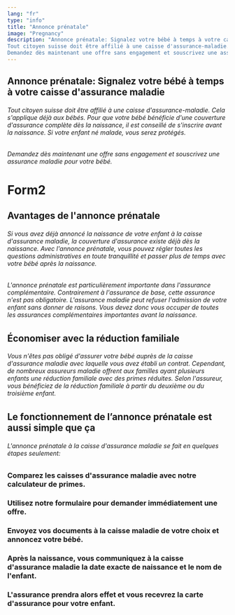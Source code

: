 ```yaml
---
lang: "fr"
type: "info"
title: "Annonce prénatale"
image: "Pregnancy"
description: "Annonce prénatale: Signalez votre bébé à temps à votre caisse d'assurance maladie
Tout citoyen suisse doit être affilié à une caisse d'assurance-maladie. Cela s'applique déjà aux bébés. Pour que votre bébé bénéficie d'une couverture d'assurance complète dès la naissance, il est conseillé de s'inscrire avant la naissance. Si votre enfant né malade, vous serez protégés.
Demandez dès maintenant une offre sans engagement et souscrivez une assurance maladie pour votre bébé."
---
```


## Annonce prénatale: Signalez votre bébé à temps à votre caisse d'assurance maladie

###### Tout citoyen suisse doit être affilié à une caisse d'assurance-maladie. Cela s'applique déjà aux bébés. Pour que votre bébé bénéficie d'une couverture d'assurance complète dès la naissance, il est conseillé de s'inscrire avant la naissance. Si votre enfant né malade, vous serez protégés.

###### Demandez dès maintenant une offre sans engagement et souscrivez une assurance maladie pour votre bébé.

# Form2

## Avantages de l'annonce prénatale

###### Si vous avez déjà annoncé la naissance de votre enfant à la caisse d'assurance maladie, la couverture d'assurance existe déjà dès la naissance. Avec l'annonce prénatale, vous pouvez régler toutes les questions administratives en toute tranquillité et passer plus de temps avec votre bébé après la naissance.

###### L'annonce prénatale est particulièrement importante dans l'assurance complémentaire. Contrairement à l'assurance de base, cette assurance n'est pas obligatoire. L'assurance maladie peut refuser l'admission de votre enfant sans donner de raisons. Vous devez donc vous occuper de toutes les assurances complémentaires importantes avant la naissance.

## Économiser avec la réduction familiale

###### Vous n'êtes pas obligé d'assurer votre bébé auprès de la caisse d'assurance maladie avec laquelle vous avez établi un contrat. Cependant, de nombreux assureurs maladie offrent aux familles ayant plusieurs enfants une réduction familiale avec des primes réduites. Selon l'assureur, vous bénéficiez de la réduction familiale à partir du deuxième ou du troisième enfant.

## Le fonctionnement de l’annonce prénatale est aussi simple que ça

###### L'annonce prénatale à la caisse d'assurance maladie se fait en quelques étapes seulement:

### Comparez les caisses d'assurance maladie avec notre calculateur de primes.

### Utilisez notre formulaire pour demander immédiatement une offre.

### Envoyez vos documents à la caisse maladie de votre choix et annoncez votre bébé.

### Après la naissance, vous communiquez à la caisse d'assurance maladie la date exacte de naissance et le nom de l'enfant.

### L'assurance prendra alors effet et vous recevrez la carte d'assurance pour votre enfant.
